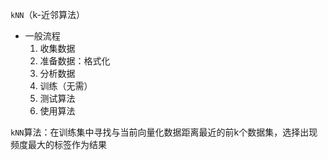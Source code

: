 `kNN`（k-近邻算法）

- 一般流程
  1. 收集数据
  2. 准备数据：格式化
  3. 分析数据
  4. 训练（无需）
  5. 测试算法
  6. 使用算法

`kNN`算法：在训练集中寻找与当前向量化数据距离最近的前k个数据集，选择出现频度最大的标签作为结果